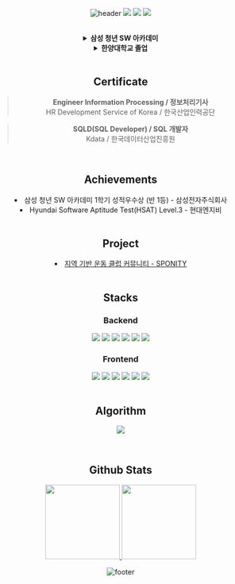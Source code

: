 <div align="center">

![header](https://capsule-render.vercel.app/api?type=waving&color=timeGradient&section=header&text=Welcome%20to%20Youngho's%20GitHub%20👋&animation=twinkling&fontSize=30&fontAlignY=35&fontAlign=50&height=180)
<a href="https://solved.ac/bluessom"><img src="http://mazassumnida.wtf/api/mini/generate_badge?boj=bluessom"></a>
<a href="mailto:youngho.dev@gmail.com"><img src="https://img.shields.io/badge/youngho.dev-EA4335?style=flat&logo=gmail&logoColor=white"></a>
<a href="https://velog.io/@codesigner/posts"><img src="https://img.shields.io/badge/codesigner-20C997?style=flat&logo=velog&logoColor=white"></a>

<br>

<details>
<summary>
  <span style="font-weight:bold">삼성 청년 SW 아카데미</span>
</summary>
  <div> - SSAFY 11기 : 2024.01 ~ </div> 
  <div> - 1학기 Java 비전공반 수료</div>
</details>
<details>
<summary>
  <span style="font-weight:bold">한양대학교 졸업</span>
</summary>
  <div> - 2017.03 ~ 2024.02</div>
  <div> - 실내건축디자인 전공</div>
</details>

<br>

## Certificate
> **Engineer Information Processing / 정보처리기사**
<br> HR Development Service of Korea / 한국산업인력공단

> **SQLD(SQL Developer) / SQL 개발자**
<br> Kdata / 한국데이터산업진흥원

<br>

## Achievements
<li>삼성 청년 SW 아카데미 1학기 성적우수상 (반 1등) - 삼성전자주식회사</li>
<li>Hyundai Software Aptitude Test(HSAT) Level.3 - 현대엔지비 </li>

<br>

## Project
<li><a href="https://github.com/youngho98/sponity">지역 기반 운동 클럽 커뮤니티 - SPONITY</a></li>

<br>

## Stacks

### Backend
<img src="https://img.shields.io/badge/Java-007396?style=flat-square&logo=Java&logoColor=white">
<img src="https://img.shields.io/badge/Spring Boot-6DB33F?style=flat-square&logo=SpringBoot&logoColor=white">
<img src="https://img.shields.io/badge/Spring-6DB33F?style=flat-square&logo=Spring&logoColor=white">
<img src="https://img.shields.io/badge/Thymeleaf-005F0F?style=flat-square&logo=Thymeleaf&logoColor=white">
<img src="https://img.shields.io/badge/MySQL-4479A1?style=flat-square&logo=MySQL&logoColor=white">
<img src="https://img.shields.io/badge/Apache Tomcat-F8DC75?style=flat-square&logo=Apache Tomcat&logoColor=black">

### Frontend
<img src="https://img.shields.io/badge/JavaScript-F7DF1E?style=flat-square&logo=JavaScript&logoColor=black">
<img src="https://img.shields.io/badge/Vue.js-4FC08D?style=flat-square&logo=Vue.js&logoColor=white">
<img src="https://img.shields.io/badge/Tailwind CSS-06B6D4?style=flat-square&logo=TailwindCSS&logoColor=white">
<img src="https://img.shields.io/badge/HTML5-E34F26?style=flat-square&logo=HTML5&logoColor=white">
<img src="https://img.shields.io/badge/CSS3-1572B6?style=flat-square&logo=CSS3&logoColor=white">
<img src="https://img.shields.io/badge/Vite-646CFF?style=flat-square&logo=vite&logoColor=white">

<br>
<br>

## Algorithm
<a href="https://solved.ac/bluessom"><img src="http://mazassumnida.wtf/api/v2/generate_badge?boj=bluessom"></a>

<br>

## Github Stats
<a href="https://github.com/youngho98/github-readme-stats">
<img src="https://github-readme-stats.vercel.app/api?username=youngho98&show_icons=true&include_all_commits=true" style="height:150px;">
<img src="https://github-readme-stats.vercel.app/api/top-langs/?username=youngho98&layout=compact" style="height:150px;">
</a>

![footer](https://capsule-render.vercel.app/api?type=waving&color=timeGradient&section=footer&text=Thank%20You%20!&animation=twinkling&fontSize=30&fontAlignY=65&fontAlign=80&height=180)

</div>
